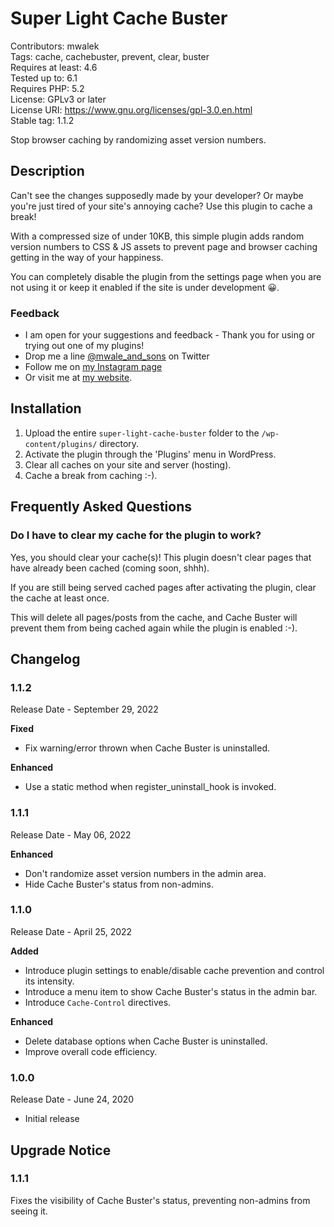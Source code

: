 # Super Light Cache Buster

Contributors: mwalek  
Tags: cache, cachebuster, prevent, clear, buster  
Requires at least: 4.6  
Tested up to: 6.1  
Requires PHP: 5.2  
License: GPLv3 or later  
License URI: https://www.gnu.org/licenses/gpl-3.0.en.html  
Stable tag: 1.1.2

Stop browser caching by randomizing asset version numbers.

## Description

Can't see the changes supposedly made by your developer? Or maybe you're just tired of your site's annoying cache? Use this plugin to cache a break!

With a compressed size of under 10KB, this simple plugin adds random version numbers to CSS & JS assets to prevent page and browser caching getting in the way of your happiness.

You can completely disable the plugin from the settings page when you are not using it or keep it enabled if the site is under development 😀.

### Feedback

- I am open for your suggestions and feedback - Thank you for using or trying out one of my plugins!
- Drop me a line [@mwale_and_sons](https://twitter.com/mwale_and_sons) on Twitter
- Follow me on [my Instagram page](https://www.instagram.com/mwale_and_sons/)
- Or visit me at [my website](https://mwale.me/).

## Installation

1. Upload the entire `super-light-cache-buster` folder to the `/wp-content/plugins/` directory.
2. Activate the plugin through the 'Plugins' menu in WordPress.
3. Clear all caches on your site and server (hosting).
4. Cache a break from caching :-).

## Frequently Asked Questions

### Do I have to clear my cache for the plugin to work?

Yes, you should clear your cache(s)! This plugin doesn't clear pages that have already been cached (coming soon, shhh).

If you are still being served cached pages after activating the plugin, clear the cache at least once.

This will delete all pages/posts from the cache, and Cache Buster will prevent them from being cached again while the plugin is enabled :-).

## Changelog

### 1.1.2

Release Date - September 29, 2022

**Fixed**

- Fix warning/error thrown when Cache Buster is uninstalled.

**Enhanced**

- Use a static method when register_uninstall_hook is invoked.

### 1.1.1

Release Date - May 06, 2022

**Enhanced**

- Don't randomize asset version numbers in the admin area.
- Hide Cache Buster's status from non-admins.

### 1.1.0

Release Date - April 25, 2022

**Added**

- Introduce plugin settings to enable/disable cache prevention and control its intensity.
- Introduce a menu item to show Cache Buster's status in the admin bar.
- Introduce `Cache-Control` directives.

**Enhanced**

- Delete database options when Cache Buster is uninstalled.
- Improve overall code efficiency.

### 1.0.0

Release Date - June 24, 2020

- Initial release

## Upgrade Notice

### 1.1.1

Fixes the visibility of Cache Buster's status, preventing non-admins from seeing it.

